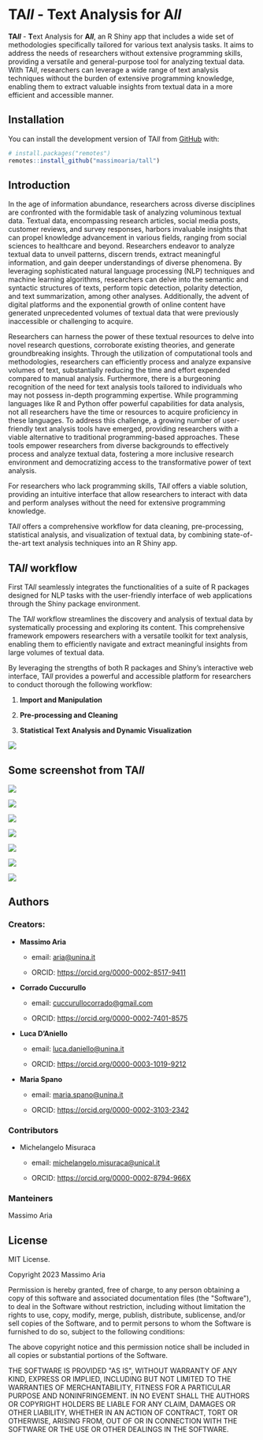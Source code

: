 
<!-- README.md is generated from README.Rmd. Please edit that file -->

# **TA*ll*** - **T**ext Analysis for **A*ll***

<!-- badges: start -->
<!-- badges: end -->

**TA*ll*** - **T**ext Analysis for **A*ll***, an R Shiny app that
includes a wide set of methodologies specifically tailored for various
text analysis tasks. It aims to address the needs of researchers without
extensive programming skills, providing a versatile and general-purpose
tool for analyzing textual data. With TA*ll*, researchers can leverage a
wide range of text analysis techniques without the burden of extensive
programming knowledge, enabling them to extract valuable insights from
textual data in a more efficient and accessible manner.

## Installation

You can install the development version of TA*ll* from
[GitHub](https://github.com/) with:

``` r
# install.packages("remotes")
remotes::install_github("massimoaria/tall")
```

## Introduction

In the age of information abundance, researchers across diverse
disciplines are confronted with the formidable task of analyzing
voluminous textual data. Textual data, encompassing research articles,
social media posts, customer reviews, and survey responses, harbors
invaluable insights that can propel knowledge advancement in various
fields, ranging from social sciences to healthcare and beyond.
Researchers endeavor to analyze textual data to unveil patterns, discern
trends, extract meaningful information, and gain deeper understandings
of diverse phenomena. By leveraging sophisticated natural language
processing (NLP) techniques and machine learning algorithms, researchers
can delve into the semantic and syntactic structures of texts, perform
topic detection, polarity detection, and text summarization, among other
analyses. Additionally, the advent of digital platforms and the
exponential growth of online content have generated unprecedented
volumes of textual data that were previously inaccessible or challenging
to acquire.

Researchers can harness the power of these textual resources to delve
into novel research questions, corroborate existing theories, and
generate groundbreaking insights. Through the utilization of
computational tools and methodologies, researchers can efficiently
process and analyze expansive volumes of text, substantially reducing
the time and effort expended compared to manual analysis. Furthermore,
there is a burgeoning recognition of the need for text analysis tools
tailored to individuals who may not possess in-depth programming
expertise. While programming languages like R and Python offer powerful
capabilities for data analysis, not all researchers have the time or
resources to acquire proficiency in these languages. To address this
challenge, a growing number of user-friendly text analysis tools have
emerged, providing researchers with a viable alternative to traditional
programming-based approaches. These tools empower researchers from
diverse backgrounds to effectively process and analyze textual data,
fostering a more inclusive research environment and democratizing access
to the transformative power of text analysis.

For researchers who lack programming skills, TA*ll* offers a viable
solution, providing an intuitive interface that allow researchers to
interact with data and perform analyses without the need for extensive
programming knowledge.

TA*ll* offers a comprehensive workflow for data cleaning,
pre-processing, statistical analysis, and visualization of textual data,
by combining state-of-the-art text analysis techniques into an R Shiny
app.

## TA*ll* workflow

First TA*ll* seamlessly integrates the functionalities of a suite of R
packages designed for NLP tasks with the user-friendly interface of web
applications through the Shiny package environment.

The TA*ll* workflow streamlines the discovery and analysis of textual
data by systematically processing and exploring its content. This
comprehensive framework empowers researchers with a versatile toolkit
for text analysis, enabling them to efficiently navigate and extract
meaningful insights from large volumes of textual data.

By leveraging the strengths of both R packages and Shiny’s interactive
web interface, TA*ll* provides a powerful and accessible platform for
researchers to conduct thorough the following workflow:

1.  **Import and Manipulation**

2.  **Pre-processing and Cleaning**

3.  **Statistical Text Analysis and Dynamic Visualization**

![](images/workflow.png)

## Some screenshot from TA*ll*

![](images/import.png)

![](images/edit.png)

![](images/postag.png)

![](images/customlist.png)

![](images/overview.png)

![](images/words.png)

![](images/documents.png)

## Authors

### Creators:

- **Massimo Aria**

  - email: aria@unina.it

  - ORCID: <https://orcid.org/0000-0002-8517-9411>

- **Corrado Cuccurullo**

  - email: cuccurullocorrado@gmail.com

  - ORCID: <https://orcid.org/0000-0002-7401-8575>

- **Luca D’Aniello**

  - email: luca.daniello@unina.it

  - ORCID: <https://orcid.org/0000-0003-1019-9212>

- **Maria Spano**

  - email: maria.spano@unina.it

  - ORCID: <https://orcid.org/0000-0002-3103-2342>

### Contributors

- Michelangelo Misuraca

  - email: michelangelo.misuraca@unical.it

  - ORCID: <https://orcid.org/0000-0002-8794-966X>

### Manteiners

Massimo Aria

## License

MIT License.

Copyright 2023 Massimo Aria

Permission is hereby granted, free of charge, to any person obtaining a
copy of this software and associated documentation files (the
"Software"), to deal in the Software without restriction, including
without limitation the rights to use, copy, modify, merge, publish,
distribute, sublicense, and/or sell copies of the Software, and to
permit persons to whom the Software is furnished to do so, subject to
the following conditions:

The above copyright notice and this permission notice shall be included
in all copies or substantial portions of the Software.

THE SOFTWARE IS PROVIDED "AS IS", WITHOUT WARRANTY OF ANY KIND, EXPRESS
OR IMPLIED, INCLUDING BUT NOT LIMITED TO THE WARRANTIES OF
MERCHANTABILITY, FITNESS FOR A PARTICULAR PURPOSE AND NONINFRINGEMENT.
IN NO EVENT SHALL THE AUTHORS OR COPYRIGHT HOLDERS BE LIABLE FOR ANY
CLAIM, DAMAGES OR OTHER LIABILITY, WHETHER IN AN ACTION OF CONTRACT,
TORT OR OTHERWISE, ARISING FROM, OUT OF OR IN CONNECTION WITH THE
SOFTWARE OR THE USE OR OTHER DEALINGS IN THE SOFTWARE.
